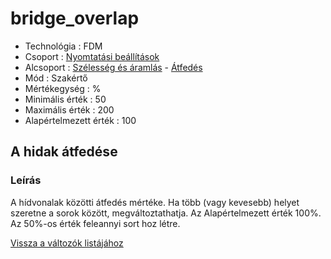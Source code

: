 # bridge\_overlap

* Technológia : FDM
* Csoport : [Nyomtatási beállítások](../../konfig/print_settings.md)
* Alcsoport : [Szélesség és áramlás](../../konfig/print_settings.md#szélességésáramlás) - [Átfedés](../../konfig/print_settings.md#átfedés)
* Mód : Szakértő
* Mértékegység : %
* Minimális érték :  50
* Maximális érték :  200
* Alapértelmezett érték : 100

## A hidak átfedése

### Leírás

A hídvonalak közötti átfedés mértéke. Ha több \(vagy kevesebb\) helyet szeretne a sorok között, megváltoztathatja. Az Alapértelmezett érték 100%. Az 50%-os érték feleannyi sort hoz létre.

[Vissza a változók listájához](/)

